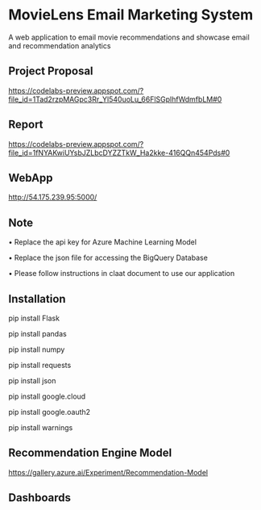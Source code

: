 # MovieLens Email Marketing System
A web application to email movie recommendations and showcase email and recommendation analytics 

## Project Proposal
https://codelabs-preview.appspot.com/?file_id=1Tad2rzpMAGpc3Rr_Yl540uoLu_66FlSGplhfWdmfbLM#0

## Report
https://codelabs-preview.appspot.com/?file_id=1fNYAKwiUYsbJZLbcDYZZTkW_Ha2kke-416QQn454Pds#0

## WebApp
http://54.175.239.95:5000/

## Note

•	Replace the api key for Azure Machine Learning Model

•	Replace the json file for accessing the BigQuery Database

•	Please follow instructions in claat document to use our application

## Installation
pip install Flask

pip install pandas

pip install numpy

pip install requests

pip install json

pip install google.cloud

pip install google.oauth2

pip install warnings

## Recommendation Engine Model

https://gallery.azure.ai/Experiment/Recommendation-Model
 
## Dashboards





